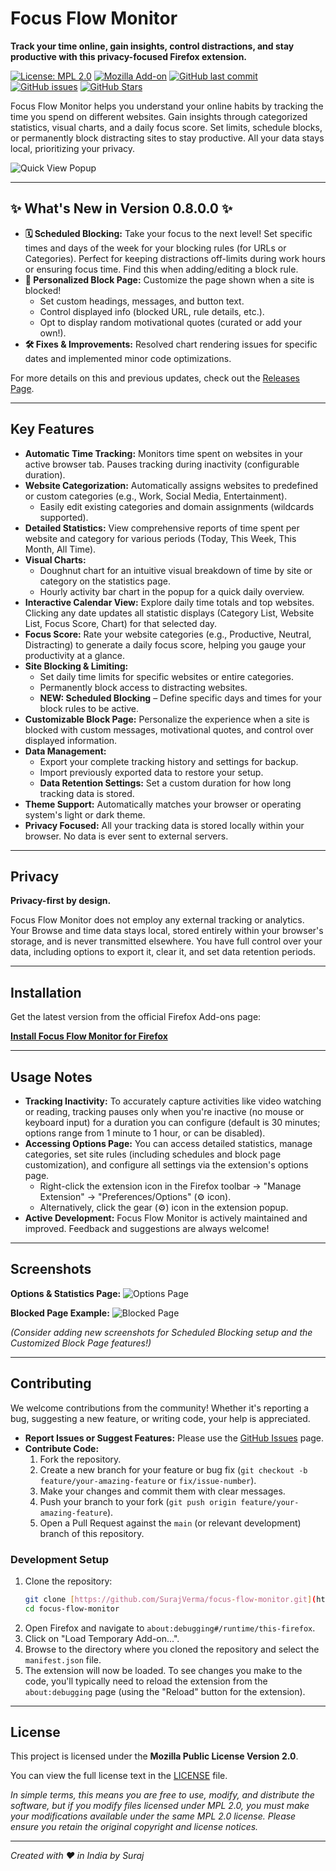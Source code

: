 # Focus Flow Monitor

**Track your time online, gain insights, control distractions, and stay productive with this privacy-focused Firefox extension.**

[![License: MPL 2.0](https://img.shields.io/badge/License-MPL_2.0-brightgreen.svg)](https://opensource.org/licenses/MPL-2.0)
[![Mozilla Add-on](https://img.shields.io/amo/v/focusflow-monitor?label=Firefox%20Add-on&color=007bff)](https://addons.mozilla.org/en-US/firefox/addon/focusflow-monitor/)
[![GitHub last commit](https://img.shields.io/github/last-commit/SurajVerma/focus-flow-monitor)](https://github.com/SurajVerma/focus-flow-monitor/commits/main)
[![GitHub issues](https://img.shields.io/github/issues/SurajVerma/focus-flow-monitor)](https://github.com/SurajVerma/focus-flow-monitor/issues)
[![GitHub Stars](https://img.shields.io/github/stars/SurajVerma/focus-flow-monitor?style=social)](https://github.com/SurajVerma/focus-flow-monitor/stargazers)

Focus Flow Monitor helps you understand your online habits by tracking the time you spend on different websites. Gain insights through categorized statistics, visual charts, and a daily focus score. Set limits, schedule blocks, or permanently block distracting sites to stay productive. All your data stays local, prioritizing your privacy.

![Quick View Popup](https://github.com/user-attachments/assets/a5de9a12-843e-44f3-ac29-e9b8e662eb95)


---

## ✨ What's New in Version 0.8.0.0 ✨

* **🗓️ Scheduled Blocking:** Take your focus to the next level! Set specific times and days of the week for your blocking rules (for URLs or Categories). Perfect for keeping distractions off-limits during work hours or ensuring focus time. Find this when adding/editing a block rule.
* **🎨 Personalized Block Page:** Customize the page shown when a site is blocked!
    * Set custom headings, messages, and button text.
    * Control displayed info (blocked URL, rule details, etc.).
    * Opt to display random motivational quotes (curated or add your own!).
* **🛠️ Fixes & Improvements:** Resolved chart rendering issues for specific dates and implemented minor code optimizations.

For more details on this and previous updates, check out the [Releases Page](https://github.com/SurajVerma/focus-flow-monitor/releases).

---

## Key Features

-   **Automatic Time Tracking:** Monitors time spent on websites in your active browser tab. Pauses tracking during inactivity (configurable duration).
-   **Website Categorization:** Automatically assigns websites to predefined or custom categories (e.g., Work, Social Media, Entertainment).
    -   Easily edit existing categories and domain assignments (wildcards supported).
-   **Detailed Statistics:** View comprehensive reports of time spent per website and category for various periods (Today, This Week, This Month, All Time).
-   **Visual Charts:**
    -   Doughnut chart for an intuitive visual breakdown of time by site or category on the statistics page.
    -   Hourly activity bar chart in the popup for a quick daily overview.
-   **Interactive Calendar View:** Explore daily time totals and top websites. Clicking any date updates all statistic displays (Category List, Website List, Focus Score, Chart) for that selected day.
-   **Focus Score:** Rate your website categories (e.g., Productive, Neutral, Distracting) to generate a daily focus score, helping you gauge your productivity at a glance.
-   **Site Blocking & Limiting:**
    -   Set daily time limits for specific websites or entire categories.
    -   Permanently block access to distracting websites.
    -   **NEW: Scheduled Blocking** – Define specific days and times for your block rules to be active.
-   **Customizable Block Page:** Personalize the experience when a site is blocked with custom messages, motivational quotes, and control over displayed information.
-   **Data Management:**
    -   Export your complete tracking history and settings for backup.
    -   Import previously exported data to restore your setup.
    -   **Data Retention Settings:** Set a custom duration for how long tracking data is stored.
-   **Theme Support:** Automatically matches your browser or operating system's light or dark theme.
-   **Privacy Focused:** All your tracking data is stored locally within your browser. No data is ever sent to external servers.

---

## Privacy

**Privacy-first by design.**

Focus Flow Monitor does not employ any external tracking or analytics. Your Browse and time data stays local, stored entirely within your browser's storage, and is never transmitted elsewhere. You have full control over your data, including options to export it, clear it, and set data retention periods.

---

## Installation

Get the latest version from the official Firefox Add-ons page:

[**Install Focus Flow Monitor for Firefox**](https://addons.mozilla.org/en-US/firefox/addon/focusflow-monitor/)

---

## Usage Notes

-   **Tracking Inactivity:** To accurately capture activities like video watching or reading, tracking pauses only when you're inactive (no mouse or keyboard input) for a duration you can configure (default is 30 minutes; options range from 1 minute to 1 hour, or can be disabled).
-   **Accessing Options Page:** You can access detailed statistics, manage categories, set site rules (including schedules and block page customization), and configure all settings via the extension's options page.
    -   Right-click the extension icon in the Firefox toolbar → "Manage Extension" → "Preferences/Options" (⚙️ icon).
    -   Alternatively, click the gear (⚙️) icon in the extension popup.
-   **Active Development:** Focus Flow Monitor is actively maintained and improved. Feedback and suggestions are always welcome!

---

## Screenshots

**Options & Statistics Page:**
![Options Page](https://github.com/user-attachments/assets/387e0515-d242-44f5-9e64-03c74b12a2ca)

**Blocked Page Example:**
![Blocked Page](https://github.com/user-attachments/assets/01c6ba2b-595c-41a1-943b-15ed34228b61)

*(Consider adding new screenshots for Scheduled Blocking setup and the Customized Block Page features!)*

---

## Contributing

We welcome contributions from the community! Whether it's reporting a bug, suggesting a new feature, or writing code, your help is appreciated.

-   **Report Issues or Suggest Features:** Please use the [GitHub Issues](https://github.com/SurajVerma/focus-flow-monitor/issues) page.
-   **Contribute Code:**
    1.  Fork the repository.
    2.  Create a new branch for your feature or bug fix (`git checkout -b feature/your-amazing-feature` or `fix/issue-number`).
    3.  Make your changes and commit them with clear messages.
    4.  Push your branch to your fork (`git push origin feature/your-amazing-feature`).
    5.  Open a Pull Request against the `main` (or relevant development) branch of this repository.

### Development Setup

1.  Clone the repository:
    ```bash
    git clone [https://github.com/SurajVerma/focus-flow-monitor.git](https://github.com/SurajVerma/focus-flow-monitor.git)
    cd focus-flow-monitor
    ```
2.  Open Firefox and navigate to `about:debugging#/runtime/this-firefox`.
3.  Click on "Load Temporary Add-on...".
4.  Browse to the directory where you cloned the repository and select the `manifest.json` file.
5.  The extension will now be loaded. To see changes you make to the code, you'll typically need to reload the extension from the `about:debugging` page (using the "Reload" button for the extension).

---

## License

This project is licensed under the **Mozilla Public License Version 2.0**.

You can view the full license text in the [LICENSE](LICENSE) file.

_In simple terms, this means you are free to use, modify, and distribute the software, but if you modify files licensed under MPL 2.0, you must make your modifications available under the same MPL 2.0 license. Please ensure you retain the original copyright and license notices._

---

_Created with ❤️ in India by Suraj_
